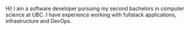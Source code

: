 Hi! I am a software developer pursuing my second bachelors in computer science at UBC. I have experience working with fullstack applications, infrastructure and DevOps.
